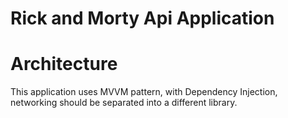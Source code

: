 # Rick and Morty Api Application

# Architecture
This application uses MVVM pattern, with Dependency Injection, networking should be separated into a different library.